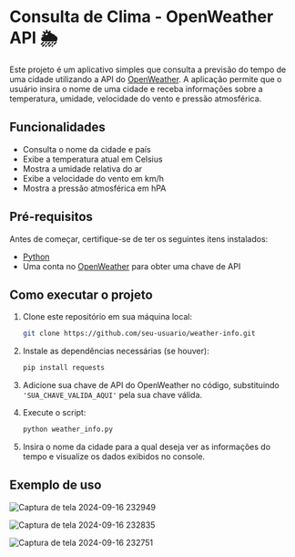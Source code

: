 # Consulta de Clima - OpenWeather API 🌦️

Este projeto é um aplicativo simples que consulta a previsão do tempo de uma cidade utilizando a API do [OpenWeather](https://openweathermap.org/). A aplicação permite que o usuário insira o nome de uma cidade e receba informações sobre a temperatura, umidade, velocidade do vento e pressão atmosférica.

## Funcionalidades

- Consulta o nome da cidade e país
- Exibe a temperatura atual em Celsius
- Mostra a umidade relativa do ar
- Exibe a velocidade do vento em km/h
- Mostra a pressão atmosférica em hPA

## Pré-requisitos

Antes de começar, certifique-se de ter os seguintes itens instalados:

- [Python ](https://www.python.org/)
- Uma conta no [OpenWeather](https://openweathermap.org/) para obter uma chave de API

## Como executar o projeto

1. Clone este repositório em sua máquina local:
    ```bash
    git clone https://github.com/seu-usuario/weather-info.git
    ```

2. Instale as dependências necessárias (se houver):
    ```bash
    pip install requests
    ```

3. Adicione sua chave de API do OpenWeather no código, substituindo `'SUA_CHAVE_VALIDA_AQUI'` pela sua chave válida.

4. Execute o script:
    ```bash
    python weather_info.py
    ```

5. Insira o nome da cidade para a qual deseja ver as informações do tempo e visualize os dados exibidos no console.

## Exemplo de uso

![Captura de tela 2024-09-16 232949](https://github.com/user-attachments/assets/c9c63482-d717-4c93-8663-05007df84acb)


![Captura de tela 2024-09-16 232835](https://github.com/user-attachments/assets/0f849c00-7090-4feb-b078-a38629d4de4c)


![Captura de tela 2024-09-16 232751](https://github.com/user-attachments/assets/f5849053-b679-44fe-9b81-c136dbd55528)







